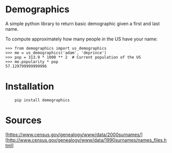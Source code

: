 Demographics
============

A simple python library to return basic demographic given a first and last name. 


To compute approximately how many people in the US have your name: 

````
>>> from demographics import us_demographics
>>> me = us_demographics('adam', 'deprince') 
>>> pop = 313.9 * 1000 ** 2  # Current population of the US
>>> me.popularity * pop
57.129799999999996
````

Installation
============

````
    pip install demographics
````

Sources
=======

[https://www.census.gov/genealogy/www/data/2000surnames/]
[http://www.census.gov/genealogy/www/data/1990surnames/names_files.html]


